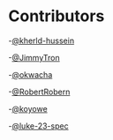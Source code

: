 
# Contributors

<!--This file is generated automatically do not modify by hand -->
<!--Add your name and send pull request -->

-[@kherld-hussein](https://github.com/kherld-hussein)

-[@JimmyTron](https://github.com/JimmyTron)

-[@okwacha](https://github.com/okwacha)

-[@RobertRobern](https://github.com/RobertRobern)

-[@koyowe](https://github.com/koyowe)

-[@luke-23-spec](https://github.com/luke-23-spec)




